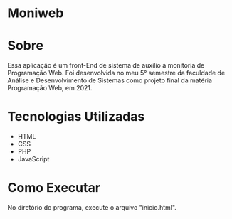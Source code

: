 # Moniweb


# Sobre
Essa aplicação é um front-End de sistema de auxílio à monitoria de Programação Web. Foi desenvolvida no meu 5° semestre da faculdade de Análise e Desenvolvimento de Sistemas como projeto final da matéria Programação Web, em 2021.

# Tecnologias Utilizadas
* HTML
* CSS
* PHP
* JavaScript

# Como Executar
No diretório do programa, execute o arquivo "inicio.html".


